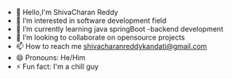 - 👋 Hello,I'm ShivaCharan Reddy
- 👀 I’m interested in software development field
- 🌱 I’m currently learning java springBoot -backend development
- 💞️ I’m looking to collaborate on opensource projects
- 📫 How to reach me shivacharanreddykandati@gmail.com
- 😄 Pronouns: He/Him
- ⚡ Fun fact: I'm a chill guy

<!---
Charan-0501/Charan-0501 is a ✨ special ✨ repository because its `README.md` (this file) appears on your GitHub profile.
You can click the Preview link to take a look at your changes.
--->
